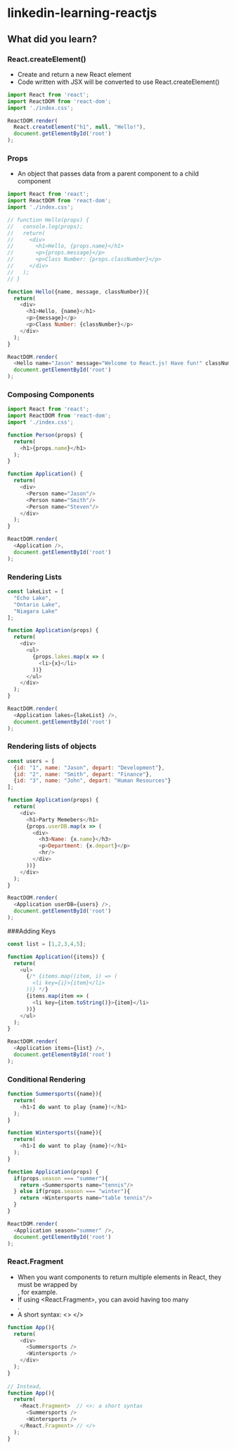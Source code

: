 # linkedin-learning-reactjs

## What did you learn?

### React.createElement()
* Create and return a new React element
* Code written with JSX will be converted to use React.createElement()
```javascript
import React from 'react';
import ReactDOM from 'react-dom';
import './index.css';

ReactDOM.render(
  React.createElement("h1", null, "Hello!"),
  document.getElementById('root')
);
```

### Props
* An object that passes data from a parent component to a child component
```javascript
import React from 'react';
import ReactDOM from 'react-dom';
import './index.css';

// function Hello(props) {
//   console.log(props);
//   return(
//     <div>
//       <h1>Hello, {props.name}</h1>
//       <p>{props.message}</p>
//       <p>Class Number: {props.classNumber}</p>
//     </div>
//   );
// }

function Hello({name, message, classNumber}){
  return(
    <div>
      <h1>Hello, {name}</h1>
      <p>{message}</p>
      <p>Class Number: {classNumber}</p>
    </div>
  );
}

ReactDOM.render(
  <Hello name="Jason" message="Welcome to React.js! Have fun!" classNumber={2020100}/>,
  document.getElementById('root')
);
```

### Composing Components
```javascript
import React from 'react';
import ReactDOM from 'react-dom';
import './index.css';

function Person(props) {
  return(
    <h1>{props.name}</h1> 
  );
}

function Application() {
  return(
    <div>
      <Person name="Jason"/>
      <Person name="Smith"/>
      <Person name="Steven"/>
    </div>
  );
}

ReactDOM.render(
  <Application />,
  document.getElementById('root')
);
```

### Rendering Lists
```javascript
const lakeList = [
  "Echo Lake",
  "Ontario Lake",
  "Niagara Lake"
];

function Application(props) {
  return(
    <div>
      <ul>
        {props.lakes.map(x => (
          <li>{x}</li> 
        ))}
      </ul>
    </div>
  );
}

ReactDOM.render(
  <Application lakes={lakeList} />,
  document.getElementById('root')
);
```

### Rendering lists of objects
```javascript
const users = [
  {id: "1", name: "Jason", depart: "Development"},
  {id: "2", name: "Smith", depart: "Finance"},
  {id: "3", name: "John", depart: "Human Resources"}
];

function Application(props) {
  return(
    <div>
      <h1>Party Memebers</h1>
      {props.userDB.map(x => (
        <div>
          <h3>Name: {x.name}</h3>
          <p>Department: {x.depart}</p>
          <hr/>
        </div>
      ))}
    </div>
  );
}

ReactDOM.render(
  <Application userDB={users} />,
  document.getElementById('root')
);
```

###Adding Keys
```javascript
const list = [1,2,3,4,5];

function Application({items}) {
  return(
    <ul>
      {/* {items.map((item, i) => (
        <li key={i}>{item}</li>
      ))} */}
      {items.map(item => (
        <li key={item.toString()}>{item}</li>
      ))}
    </ul>
  );
}

ReactDOM.render(
  <Application items={list} />,
  document.getElementById('root')
);
```

### Conditional Rendering
```javascript
function Summersports({name}){
  return(
    <h1>I do want to play {name}!</h1>
  ); 
}

function Wintersports({name}){
  return(
    <h1>I do want to play {name}!</h1>
  );
}

function Application(props) {
  if(props.season === "summer"){
    return <Summersports name="tennis"/>
  } else if(props.season === "winter"){
    return <Wintersports name="table tennis"/>
  }
}

ReactDOM.render(
  <Application season="summer" />,
  document.getElementById('root')
);
```

### React.Fragment
* When you want components to return multiple elements in React, they must be wrapped by <div>, for example.
* If using <React.Fragment>, you can avoid having too many <div>.
* A short syntax: <> </>
```javascript
function App(){
  return(
    <div>
      <Summersports />
      <Wintersports />
    </div>
  );  
}
  
// Instead,
function App(){
  return(
    <React.Fragment>  // <>: a short syntax
      <Summersports />
      <Wintersports />
    </React.Fragment> // </>
  );  
}
```
